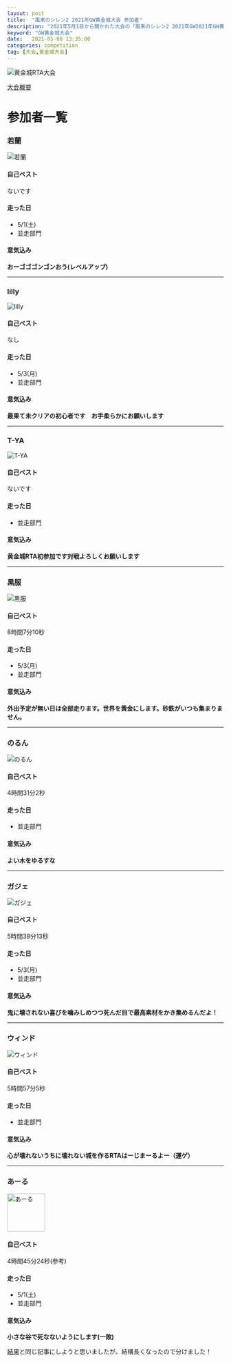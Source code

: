 ```yaml
---
layout: post
title:  "風来のシレン2 2021年GW黄金城大会 参加者"
description: "2021年5月1日から開かれた大会の「風来のシレン2 2021年GW2021年GW黄金城大会」の参加者一覧です"
keyword: "GW黄金城大会"
date:   2021-05-08 13:35:00
categories: competition
tag: [大会,黄金城大会]
---
```


![黄金城RTA大会]({{site.baseurl}}/images/2021_golden_castle_competition.png)

[大会概要](/competition/2021/04/24/golden-castle-tournament-announcement)

# 参加者一覧

### **若蘭**

![若蘭](https://yt3.ggpht.com/ytc/AAUvwnh_rrQepW1acsfJJ6durAZIo4BPGLqZQYlOMw=s88-c-k-c0x00ffffff-no-rj)

#### 自己ベスト

ないです

#### 走った日
- 5/1(土)
- 並走部門

#### 意気込み
**おーゴゴゴンゴンおう(レベルアップ)**

---

### **lilly**

![lilly](https://yt3.ggpht.com/ytc/AAUvwnhQQlvOpGcYrn1e0aQuOdFcuZ-ot57eiC6-OogJxA=s88-c-k-c0x00ffffff-no-rj)

#### 自己ベスト

なし

#### 走った日
- 5/3(月)
- 並走部門

#### 意気込み
**最果て未クリアの初心者です　お手柔らかにお願いします**

---

### **T-YA**

![T-YA](https://yt3.ggpht.com/ytc/AAUvwni2kezFizXJXd4zKllk7OJmkRpSPpn-gcZSrhlS=s88-c-k-c0x00ffffff-no-rj)

#### 自己ベスト

ないです

#### 走った日
- 並走部門

#### 意気込み
**黄金城RTA初参加です対戦よろしくお願いします**

---

### **黒服**

![黒服](https://yt3.ggpht.com/ytc/AAUvwnjlkrExxRY5sJyNiEJv_SES2pJrG-sPCChGJ9OP=s88-c-k-c0x00ffffff-no-rj)

#### 自己ベスト

8時間7分10秒

#### 走った日
- 5/3(月)
- 並走部門

#### 意気込み
**外出予定が無い日は全部走ります。世界を黄金にします。砂鉄がいつも集まりません。**

---

### **のるん**

![のるん](https://yt3.ggpht.com/ytc/AAUvwngOr2fNRnVieYrH_5wdrmPC8WZ7NPtxlaStCUUj=s88-c-k-c0x00ffffff-no-rj)

#### 自己ベスト

4時間31分2秒

#### 走った日
- 並走部門

#### 意気込み
**よい木をゆるすな**

---

### **ガジェ**

![ガジェ](https://static-cdn.jtvnw.net/jtv_user_pictures/d8186e80-aec9-4c44-903d-35e4a8e8b905-profile_image-70x70.png)

#### 自己ベスト

5時間38分13秒

#### 走った日
- 5/3(月)
- 並走部門

#### 意気込み
**鬼に壊されない喜びを噛みしめつつ死んだ目で最高素材をかき集めるんだよ！**

---

### **ウィンド**

![ウィンド](https://yt3.ggpht.com/ytc/AAUvwngXKtw0kUrHOoDk3xLWhIn8WzFJPlsvT0t0_QMn=s88-c-k-c0x00ffffff-no-rj)

#### 自己ベスト

5時間57分5秒

#### 走った日
- 並走部門

#### 意気込み
**心が壊れないうちに壊れない城を作るRTAはーじまーるよー（運ゲ）**

---

### **あーる**

<img src="https://lh3.googleusercontent.com/a-/AOh14GgpevMElLk4jJlXqTX99cyKMRcWYPTrepuKWHz6=s600-k-no-rp-mo" width="88px" alt="あーる">


#### 自己ベスト

4時間45分24秒(参考)

#### 走った日
- 5/1(土)
- 並走部門

#### 意気込み
**小さな谷で死なないようにします(一敗)**

[結果](/competition/2021/05/08/golden-castle-tournament-result)と同じ記事にしようと思いましたが、結構長くなったので分けました！
